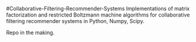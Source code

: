 #Collaborative-Filtering-Recommender-Systems
Implementations of matrix factorization and restricted Boltzmann machine algorithms for collaborative filtering recommender systems in Python, Numpy, Scipy.

Repo in the making.
